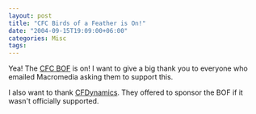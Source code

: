 ```yaml
---
layout: post
title: "CFC Birds of a Feather is On!"
date: "2004-09-15T19:09:00+06:00"
categories: Misc 
tags: 
---
```


Yea! The <a href="http://www.macromedia.com/macromedia/events/max/agenda/birdsofafeather.html">CFC BOF</a> is on! I want to give a big thank you to everyone who emailed Macromedia asking them to support this.

I also want to thank <a href="http://www.cfdynamics.com">CFDynamics</a>. They offered to sponsor the BOF if it wasn't officially supported.